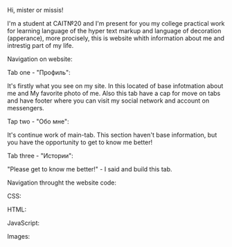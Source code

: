   Hi, mister or missis!
  
  I'm a student at CAIT№20 and I'm present for you my college practical work for learning language of the hyper text markup and language of decoration (apperance), more procisely, this is website whith information about me and intrestig part of my life.

  Navigation on website:

  Tab one - "Профиль":
  
  It's firstly what you see on my site. In this located of base infotmation about me and My favorite photo of me. 
  Also this tab have a cap for move on tabs and have footer where you can visit my social network and account on messengers.

  Tap two - "Обо мне":
  
  It's continue work of main-tab. 
  This section haven't base information, but you have the opportunity to get to know me better!

  Tab three - "Истории":
  
  "Please get to know me better!" - I said and build this tab.

Navigation throught the website code:

CSS:
  
HTML:
  
JavaScript:
  
Images:
  
